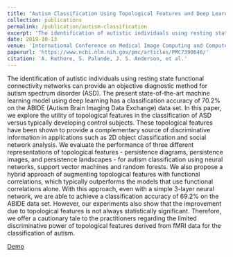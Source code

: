 ```yaml
---
title: "Autism Classification Using Topological Features and Deep Learning: A Cautionary Tale"
collection: publications
permalink: /publication/autism-classification
excerpt: 'The identification of autistic individuals using resting state functional connectivity networks can provide an objective diagnostic method for autism spectrum disorder (ASD). The present state-of-the-art machine learning model using deep learning has a classification accuracy of 70.2% on the ABIDE (Autism Brain Imaging Data Exchange) data set. In this paper, we explore the utility of topological features in the classification of ASD versus typically developing control subjects...'
date: 2019-10-13
venue: 'International Conference on Medical Image Computing and Computer-Assisted Intervention (MICCAI)'
paperurl: 'https://www.ncbi.nlm.nih.gov/pmc/articles/PMC7390646/'
citation: 'A. Rathore, S. Palande, J. S. Anderson, et al.'
---
```

The identification of autistic individuals using resting state functional connectivity networks can provide an objective diagnostic method for autism spectrum disorder (ASD). The present state-of-the-art machine learning model using deep learning has a classification accuracy of 70.2% on the ABIDE (Autism Brain Imaging Data Exchange) data set. In this paper, we explore the utility of topological features in the classification of ASD versus typically developing control subjects. These topological features have been shown to provide a complementary source of discriminative information in applications such as 2D object classification and social network analysis. We evaluate the performance of three different representations of topological features - persistence diagrams, persistence images, and persistence landscapes - for autism classification using neural networks, support vector machines and random forests. We also propose a hybrid approach of augmenting topological features with functional correlations, which typically outperforms the models that use functional correlations alone. With this approach, even with a simple 3-layer neural network, we are able to achieve a classification accuracy of 69.2% on the ABIDE data set. However, our experiments also show that the improvement due to topological features is not always statistically significant. Therefore, we offer a cautionary tale to the practitioners regarding the limited discriminative power of topological features derived from fMRI data for the classification of autism.

<a href="https://tdavislab.github.io/TopoAct/" target="_blank">Demo</a>
